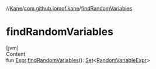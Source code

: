 //[Kane](../index.md)/[com.github.jomof.kane](index.md)/[findRandomVariables](find-random-variables.md)



# findRandomVariables  
[jvm]  
Content  
fun [Expr](-expr/index.md).[findRandomVariables](find-random-variables.md)(): [Set](https://kotlinlang.org/api/latest/jvm/stdlib/kotlin.collections/-set/index.html)<[RandomVariableExpr](-random-variable-expr/index.md)>  



